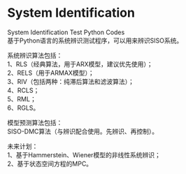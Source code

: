 # System Identification
System Identification Test Python Codes  
基于Python语言的系统辨识测试程序，可以用来辨识SISO系统。  

系统辨识算法包括：  
1、RLS（经典算法，用于ARX模型，建议优先使用）；  
2、RELS（用于ARMAX模型）；  
3、RIV（包括两种：纯滞后算法和滤波算法）；  
4、RCLS；  
5、RML；  
6、RGLS。  

模型预测算法包括：  
SISO-DMC算法（与辨识配合使用。先辨识、再控制）。  

未来计划：  
1、基于Hammerstein、Wiener模型的非线性系统辨识；  
2、基于状态空间方程的MPC。  
